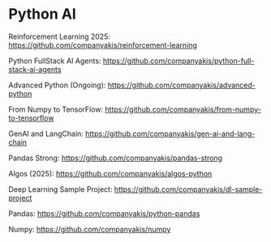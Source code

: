 # Python AI

Reinforcement Learning 2025:
https://github.com/companyakis/reinforcement-learning

Python FullStack AI Agents:
https://github.com/companyakis/python-full-stack-ai-agents

Advanced Python (Ongoing):
https://github.com/companyakis/advanced-python

From Numpy to TensorFlow:
https://github.com/companyakis/from-numpy-to-tensorflow

GenAI and LangChain:
https://github.com/companyakis/gen-ai-and-lang-chain

Pandas Strong:
https://github.com/companyakis/pandas-strong

Algos (2025):
https://github.com/companyakis/algos-python

Deep Learning Sample Project:
https://github.com/companyakis/dl-sample-project

Pandas: 
https://github.com/companyakis/python-pandas

Numpy: 
https://github.com/companyakis/numpy



